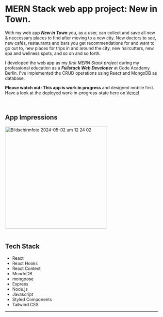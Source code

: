 # MERN Stack web app project: New in Town.

With my web app **_New in Town_** you, as a user, can collect and save all new & neccessary places to find after moving to a new city. New doctors to see, new cafés, restaurants and bars you get recommendations for and want to go out to, new places for trips in and around the city, new haircutters, new spa and wellness spots, and so on and so forth.

I developed the web app as my _first MERN Stack project_ during my professional education as a **_Fullstack Web Developer_** at Code Academy Berlin. I've implemented the CRUD operations using React and MongoDB as database.

**Please watch out: This app is work in progress** and designed mobile first. Have a look at the deployed work-in-progress-state here on [Vercel](https://new-in-town.vercel.app/) 



<br />

## App Impressions
<img width="336" alt="Bildschirmfoto 2024-05-02 um 12 24 02" src="https://github.com/marialitwa/mern-new-in-town/assets/31568593/477ac73d-d296-4fef-b513-44ed1e693a59">

<br />
<br />

## Tech Stack

- React
- React Hooks
- React Context
- MondoDB
- mongoose
- Express
- Node.js
- Javascript
- Styled Components
- Tailwind CSS


---

